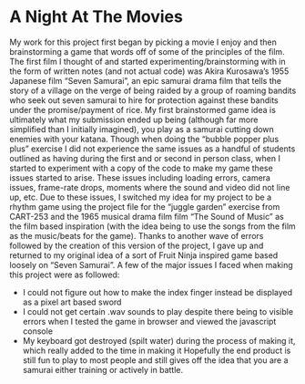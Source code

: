 # A Night At The Movies

My work for this project first began by picking a movie I enjoy and then brainstorming a game that words off of some of the principles of the film.
The first film I thought of and started experimenting/brainstorming with in the form of written notes (and not actual code) was Akira Kurosawa’s 1955 Japanese film “Seven Samurai”, an epic samurai drama film that tells the story of a village on the verge of being raided by a group of roaming bandits who seek out seven samurai to hire for protection against these bandits under the promise/payment of rice.
My first brainstormed game idea is ultimately what my submission ended up being (although far more simplified than I initially imagined), you play as a samurai cutting down enemies with your katana.
Though when doing the “bubble popper plus plus” exercise I did not experience the same issues as a handful of students outlined as having during the first and or second in person class, when I started to experiment with a copy of the code to make my game these issues started to arise.
These issues including loading errors, camera issues, frame-rate drops, moments where the sound and video did not line up, etc.
Due to these issues, I switched my idea for my project to be a rhythm game using the project file for the “juggle garden” exercise from CART-253 and the 1965 musical drama film film “The Sound of Music” as the film based inspiration (with the idea being to use the songs from the film as the music/beats for the game).
Thanks to another wave of errors followed by the creation of this version of the project, I gave up and returned to my original idea of a sort of Fruit Ninja inspired game based loosely on “Seven Samurai”.
A few of the major issues I faced when making this project were as followed:

-   I could not figure out how to make the index finger instead be displayed as a pixel art based sword
-   I could not get certain .wav sounds to play despite there being to visible errors when I tested the game in browser and viewed the javascript console
-   My keyboard got destroyed (spilt water) during the process of making it, which really added to the time in making it
    Hopefully the end product is still fun to play to most people and still gives off the idea that you are a samurai either training or actively in battle.
